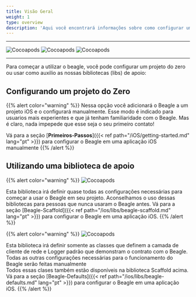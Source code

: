 ```yaml
---
title: Visão Geral
weight: 1
type: overview
description: 'Aqui você encontrará informações sobre como configurar um projeto com o Beagle em aplicações iOS.'
---
```


---

![Cocoapods](https://img.shields.io/cocoapods/v/BeagleScaffold?label=Beagle-Scaffold)
![Cocoapods](https://img.shields.io/cocoapods/v/BeagleDefaults?label=Beagle-Defaults)
![Cocoapods](https://img.shields.io/cocoapods/v/Beagle?label=Beagle)

<hr>

Para começar a utilizar o beagle, você pode configurar um projeto do zero ou usar como auxilio as nossas bibliotecas (libs) de apoio:

## Configurando um projeto do Zero
{{% alert color="warning" %}}
Nessa opção você adicionará o Beagle a um projeto iOS e o configurará manualmente. Esse modo é indicado para usuarios mais experientes e que já tenham familiaridade com o Beagle. Mas é claro, nada impepede que esse seja o seu primeiro contato!

Vá para a seção [**Primeiros-Passos**]({{< ref path="/iOS/getting-started.md" lang="pt" >}}) para configurar o Beagle em uma aplicação iOS manualmente
{{% /alert %}}

## Utilizando uma biblioteca de apoio

{{% alert color="warning" %}}
![Cocoapods](https://img.shields.io/cocoapods/v/BeagleScaffold?label=Beagle-Scaffold)

Esta biblioteca irá definir quase todas as configurações necessárias para começar a usar o Beagle em seu projeto. Aconselhamos o uso dessas bibliotecas para pessoas que nunca usaram o Beagle antes. Vá para a seção [Beagle-Scaffold]({{< ref path="/ios/libs/beagle-scaffold.md" lang="pt" >}}) para configurar o Beagle em uma aplicação iOS.
{{% /alert %}}

{{% alert color="warning" %}}
![Cocoapods](https://img.shields.io/cocoapods/v/BeagleDefaults?label=Beagle-Defaults)

Esta biblioteca irá definir somente as classes que definem a camada de cliente de rede e Logger padrão que demonstram o contrato com o Beagle. Todas as outras configurações necessárias para o funcionamento do Beagle serão feitas manualmente<br>Todos essas clases também estão disponíveis na biblioteca Scaffold acima. Vá para a seção [Beagle-Defaults]({{< ref path="/ios/libs/beagle-defaults.md" lang="pt" >}}) para configurar o Beagle em uma aplicação iOS.
{{% /alert %}}
